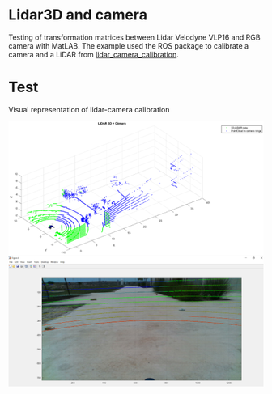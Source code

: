 # Lidar3D and camera
Testing of transformation matrices between Lidar Velodyne VLP16 and RGB camera with MatLAB. The example used the ROS package to calibrate a camera and a LiDAR from [lidar_camera_calibration](https://github.com/ankitdhall/lidar_camera_calibration).

# Test
Visual representation of lidar-camera calibration
<p float="center">
  <img src="/images/Lidar_camera_and_Blue.eps" width="800"  />
  <a href="https://github.com/AUROVA-LAB/robot_blue">
    <img src="/images/lidar_on_image.png" width="800" /> 
  <a>
</p>



